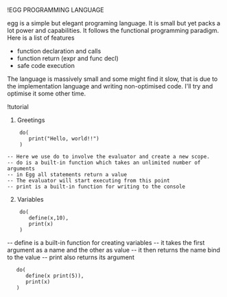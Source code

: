 !EGG PROGRAMMING LANGUAGE 

egg is a simple but elegant programing language. It is small but yet packs a lot power and capabilities. It follows the functional programming paradigm. 
Here is a list of features

   * function declaration and calls
   * function return (expr and func decl)
   * safe code execution

The language is massively small and some might find it slow, that is due to the implementation language and writing non-optimised code.
I'll try and optimise it some other time.

!tutorial

1. Greetings
```
    do(
       print("Hello, world!!")
    )
```
    -- Here we use do to involve the evaluator and create a new scope.
    -- do is a built-in function which takes an unlimited number of arguments
    -- in Egg all statements return a value
    -- The evaluator will start executing from this point
    -- print is a built-in function for writing to the console

2. Variables

```
    do(
       define(x,10),
       print(x)
    )

```
   -- define is a built-in function for creating variables
   -- it takes the first argument as a name and the other as value
   -- it then returns the name bind to the value 
   -- print also returns its argument 
 

```
   do(
      define(x print(5)),
      print(x)
   )
```

   





